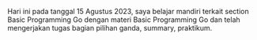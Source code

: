 Hari ini pada tanggal 15 Agustus 2023, saya belajar mandiri terkait section Basic Programming Go dengan materi Basic Programming Go dan telah mengerjakan tugas bagian pilihan ganda, summary, praktikum.